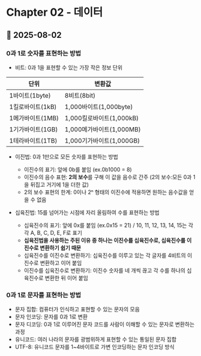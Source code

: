 # Chapter 02 - 데이터

## 📅 2025-08-02
### 0과 1로 숫자를 표현하는 방법
- 비트: 0과 1을 표현할 수 있는 가장 작은 정보 단위

| 단위              | 변환값                                |
|-------------------|----------------------------------------|
| 1바이트(1byte)     | 8비트(8bit)                            |
| 1킬로바이트(1kB)   | 1,000바이트(1,000byte)                 |
| 1메가바이트(1MB)   | 1,000킬로바이트(1,000kB)               |
| 1기가바이트(1GB)   | 1,000메가바이트(1,000MB)               |
| 1테라바이트(1TB)   | 1,000기가바이트(1,000GB)               |  

- 이진법: 0과 1만으로 모든 숫자를 표현하는 방법
  - 이진수의 표기: 앞에 0b를 붙임 (ex.0b1000 = 8)
  - 이진수의 음수 표현: **2의 보수**를 구해 이 값을 음수로 간주 (2의 보수:모든 0과 1을 뒤집고 거기에 1을 더한 값)
  - 2의 보수 표현의 한계: 0이나 2ⁿ 형태의 이진수에 적용하면 원하는 음수값을 얻을 수 없음
 
- 십육진법: 15를 넘어가는 시점에 자리 올림하여 수를 표현하는 방법
  - 십육진수의 표기: 앞에 0x를 붙임 (ex.0x15 = 21) / 10, 11, 12, 13, 14, 15는 각각 A, B, C, D, E, F로 표기
  - **십육진법을 사용하는 주된 이유 중 하나는 이진수를 십육진수로, 십육진수를 이진수로 변환하기 쉽기 때문**
  - 십육진수를 이진수로 변환하기: 십육진수를 이루고 있는 각 글자를 4비트의 이진수로 변환하고 이어 붙임
  - 이진수를 십육진수로 변환하기: 이진수 숫자를 네 개씩 끊고 각 수를 하나의 십육진수로 변환한 뒤 이어 붙임
 

### 0과 1로 문자를 표현하는 방법
- 문자 집합: 컴퓨터가 인식하고 표현할 수 있는 문자의 모음
- 문자 인코딩: 문자를 0과 1로 변환
- 문자 디코딩: 0과 1로 이루어진 문자 코드를 사람이 이해할 수 있는 문자로 변환하는 과정
- 유니코드: 여러 나라의 문자를 광범위하게 표현할 수 있는 통일된 문자 집합
- UTF-8: 유니코드 문자를 1~4바이트로 가변 인코딩하는 문자 인코딩 방식


